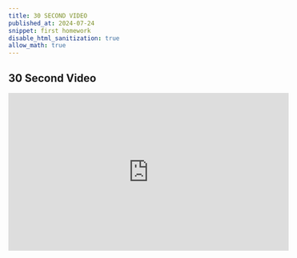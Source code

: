 ```yaml
---
title: 30 SECOND VIDEO
published_at: 2024-07-24
snippet: first homework
disable_html_sanitization: true
allow_math: true
---
```


## 30 Second Video
<iframe width="560" height="315" src="https://www.youtube.com/embed/ZTvzkau1lUs?si=l88nC3E2se5OkT0i" title="YouTube video player" frameborder="0" allow="accelerometer; autoplay; clipboard-write; encrypted-media; gyroscope; picture-in-picture; web-share" referrerpolicy="strict-origin-when-cross-origin" allowfullscreen></iframe>
